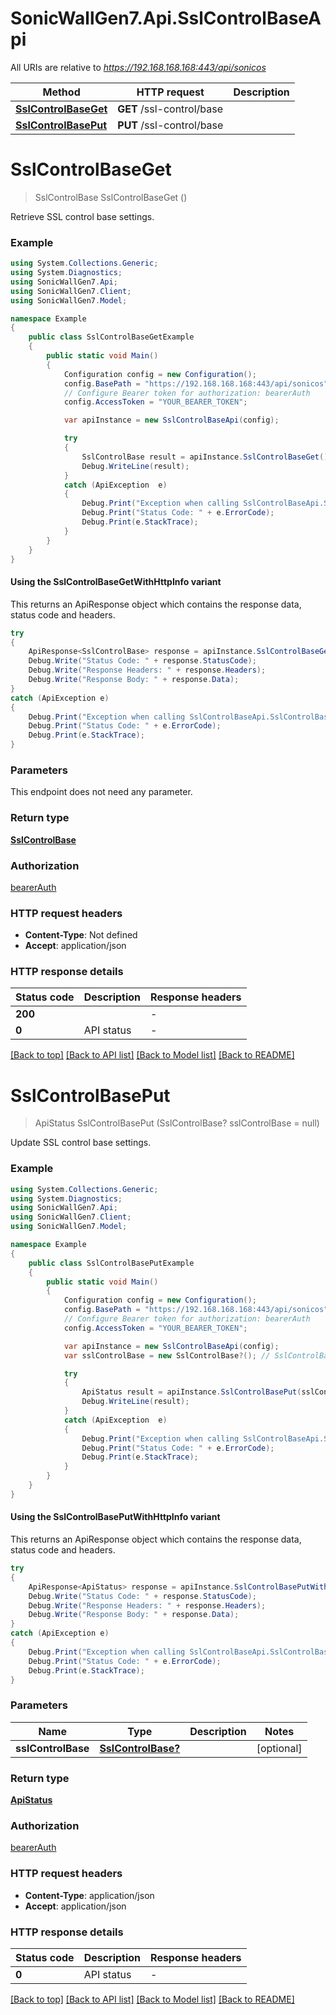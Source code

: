 # SonicWallGen7.Api.SslControlBaseApi

All URIs are relative to *https://192.168.168.168:443/api/sonicos*

| Method | HTTP request | Description |
|--------|--------------|-------------|
| [**SslControlBaseGet**](SslControlBaseApi.md#sslcontrolbaseget) | **GET** /ssl-control/base |  |
| [**SslControlBasePut**](SslControlBaseApi.md#sslcontrolbaseput) | **PUT** /ssl-control/base |  |

<a id="sslcontrolbaseget"></a>
# **SslControlBaseGet**
> SslControlBase SslControlBaseGet ()



Retrieve SSL control base settings.

### Example
```csharp
using System.Collections.Generic;
using System.Diagnostics;
using SonicWallGen7.Api;
using SonicWallGen7.Client;
using SonicWallGen7.Model;

namespace Example
{
    public class SslControlBaseGetExample
    {
        public static void Main()
        {
            Configuration config = new Configuration();
            config.BasePath = "https://192.168.168.168:443/api/sonicos";
            // Configure Bearer token for authorization: bearerAuth
            config.AccessToken = "YOUR_BEARER_TOKEN";

            var apiInstance = new SslControlBaseApi(config);

            try
            {
                SslControlBase result = apiInstance.SslControlBaseGet();
                Debug.WriteLine(result);
            }
            catch (ApiException  e)
            {
                Debug.Print("Exception when calling SslControlBaseApi.SslControlBaseGet: " + e.Message);
                Debug.Print("Status Code: " + e.ErrorCode);
                Debug.Print(e.StackTrace);
            }
        }
    }
}
```

#### Using the SslControlBaseGetWithHttpInfo variant
This returns an ApiResponse object which contains the response data, status code and headers.

```csharp
try
{
    ApiResponse<SslControlBase> response = apiInstance.SslControlBaseGetWithHttpInfo();
    Debug.Write("Status Code: " + response.StatusCode);
    Debug.Write("Response Headers: " + response.Headers);
    Debug.Write("Response Body: " + response.Data);
}
catch (ApiException e)
{
    Debug.Print("Exception when calling SslControlBaseApi.SslControlBaseGetWithHttpInfo: " + e.Message);
    Debug.Print("Status Code: " + e.ErrorCode);
    Debug.Print(e.StackTrace);
}
```

### Parameters
This endpoint does not need any parameter.
### Return type

[**SslControlBase**](SslControlBase.md)

### Authorization

[bearerAuth](../README.md#bearerAuth)

### HTTP request headers

 - **Content-Type**: Not defined
 - **Accept**: application/json


### HTTP response details
| Status code | Description | Response headers |
|-------------|-------------|------------------|
| **200** |  |  -  |
| **0** | API status |  -  |

[[Back to top]](#) [[Back to API list]](../README.md#documentation-for-api-endpoints) [[Back to Model list]](../README.md#documentation-for-models) [[Back to README]](../README.md)

<a id="sslcontrolbaseput"></a>
# **SslControlBasePut**
> ApiStatus SslControlBasePut (SslControlBase? sslControlBase = null)



Update SSL control base settings.

### Example
```csharp
using System.Collections.Generic;
using System.Diagnostics;
using SonicWallGen7.Api;
using SonicWallGen7.Client;
using SonicWallGen7.Model;

namespace Example
{
    public class SslControlBasePutExample
    {
        public static void Main()
        {
            Configuration config = new Configuration();
            config.BasePath = "https://192.168.168.168:443/api/sonicos";
            // Configure Bearer token for authorization: bearerAuth
            config.AccessToken = "YOUR_BEARER_TOKEN";

            var apiInstance = new SslControlBaseApi(config);
            var sslControlBase = new SslControlBase?(); // SslControlBase? |  (optional) 

            try
            {
                ApiStatus result = apiInstance.SslControlBasePut(sslControlBase);
                Debug.WriteLine(result);
            }
            catch (ApiException  e)
            {
                Debug.Print("Exception when calling SslControlBaseApi.SslControlBasePut: " + e.Message);
                Debug.Print("Status Code: " + e.ErrorCode);
                Debug.Print(e.StackTrace);
            }
        }
    }
}
```

#### Using the SslControlBasePutWithHttpInfo variant
This returns an ApiResponse object which contains the response data, status code and headers.

```csharp
try
{
    ApiResponse<ApiStatus> response = apiInstance.SslControlBasePutWithHttpInfo(sslControlBase);
    Debug.Write("Status Code: " + response.StatusCode);
    Debug.Write("Response Headers: " + response.Headers);
    Debug.Write("Response Body: " + response.Data);
}
catch (ApiException e)
{
    Debug.Print("Exception when calling SslControlBaseApi.SslControlBasePutWithHttpInfo: " + e.Message);
    Debug.Print("Status Code: " + e.ErrorCode);
    Debug.Print(e.StackTrace);
}
```

### Parameters

| Name | Type | Description | Notes |
|------|------|-------------|-------|
| **sslControlBase** | [**SslControlBase?**](SslControlBase?.md) |  | [optional]  |

### Return type

[**ApiStatus**](ApiStatus.md)

### Authorization

[bearerAuth](../README.md#bearerAuth)

### HTTP request headers

 - **Content-Type**: application/json
 - **Accept**: application/json


### HTTP response details
| Status code | Description | Response headers |
|-------------|-------------|------------------|
| **0** | API status |  -  |

[[Back to top]](#) [[Back to API list]](../README.md#documentation-for-api-endpoints) [[Back to Model list]](../README.md#documentation-for-models) [[Back to README]](../README.md)

